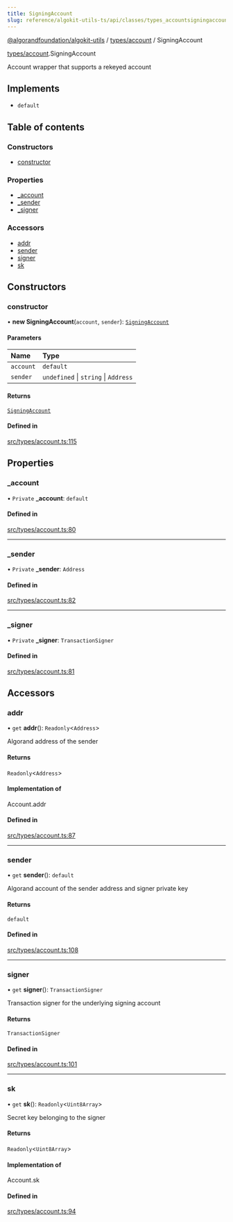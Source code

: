 ```yaml
---
title: SigningAccount
slug: reference/algokit-utils-ts/api/classes/types_accountsigningaccount
---
```


[@algorandfoundation/algokit-utils](/reference/algokit-utils-ts/api/overview) / [types/account](/reference/algokit-utils-ts/api/modules/types_account/) / SigningAccount

[types/account](/reference/algokit-utils-ts/api/modules/types_account/).SigningAccount

Account wrapper that supports a rekeyed account

## Implements

- `default`

## Table of contents

### Constructors

- [constructor](#constructor)

### Properties

- [\_account](#_account)
- [\_sender](#_sender)
- [\_signer](#_signer)

### Accessors

- [addr](#addr)
- [sender](#sender)
- [signer](#signer)
- [sk](#sk)

## Constructors

### constructor

• **new SigningAccount**(`account`, `sender`): [`SigningAccount`](/reference/algokit-utils-ts/api/classes/types_accountsigningaccount/)

#### Parameters

| Name      | Type                                 |
| :-------- | :----------------------------------- |
| `account` | `default`                            |
| `sender`  | `undefined` \| `string` \| `Address` |

#### Returns

[`SigningAccount`](/reference/algokit-utils-ts/api/classes/types_accountsigningaccount/)

#### Defined in

[src/types/account.ts:115](https://github.com/algorandfoundation/algokit-utils-ts/blob/main/src/types/account.ts#L115)

## Properties

### \_account

• `Private` **\_account**: `default`

#### Defined in

[src/types/account.ts:80](https://github.com/algorandfoundation/algokit-utils-ts/blob/main/src/types/account.ts#L80)

---

### \_sender

• `Private` **\_sender**: `Address`

#### Defined in

[src/types/account.ts:82](https://github.com/algorandfoundation/algokit-utils-ts/blob/main/src/types/account.ts#L82)

---

### \_signer

• `Private` **\_signer**: `TransactionSigner`

#### Defined in

[src/types/account.ts:81](https://github.com/algorandfoundation/algokit-utils-ts/blob/main/src/types/account.ts#L81)

## Accessors

### addr

• `get` **addr**(): `Readonly`\<`Address`\>

Algorand address of the sender

#### Returns

`Readonly`\<`Address`\>

#### Implementation of

Account.addr

#### Defined in

[src/types/account.ts:87](https://github.com/algorandfoundation/algokit-utils-ts/blob/main/src/types/account.ts#L87)

---

### sender

• `get` **sender**(): `default`

Algorand account of the sender address and signer private key

#### Returns

`default`

#### Defined in

[src/types/account.ts:108](https://github.com/algorandfoundation/algokit-utils-ts/blob/main/src/types/account.ts#L108)

---

### signer

• `get` **signer**(): `TransactionSigner`

Transaction signer for the underlying signing account

#### Returns

`TransactionSigner`

#### Defined in

[src/types/account.ts:101](https://github.com/algorandfoundation/algokit-utils-ts/blob/main/src/types/account.ts#L101)

---

### sk

• `get` **sk**(): `Readonly`\<`Uint8Array`\>

Secret key belonging to the signer

#### Returns

`Readonly`\<`Uint8Array`\>

#### Implementation of

Account.sk

#### Defined in

[src/types/account.ts:94](https://github.com/algorandfoundation/algokit-utils-ts/blob/main/src/types/account.ts#L94)

